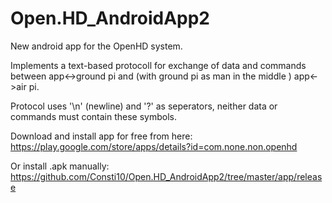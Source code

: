# Open.HD_AndroidApp2

New android app for the OpenHD system.

Implements a text-based protocoll for exchange of data and commands between app<->ground pi and 
(with ground pi as man in the middle ) app<->air pi.

Protocol uses '\n' (newline) and '?' as seperators, neither data or commands must contain these symbols.

Download and install app for free from here:
https://play.google.com/store/apps/details?id=com.none.non.openhd

Or install .apk manually:
https://github.com/Consti10/Open.HD_AndroidApp2/tree/master/app/release


